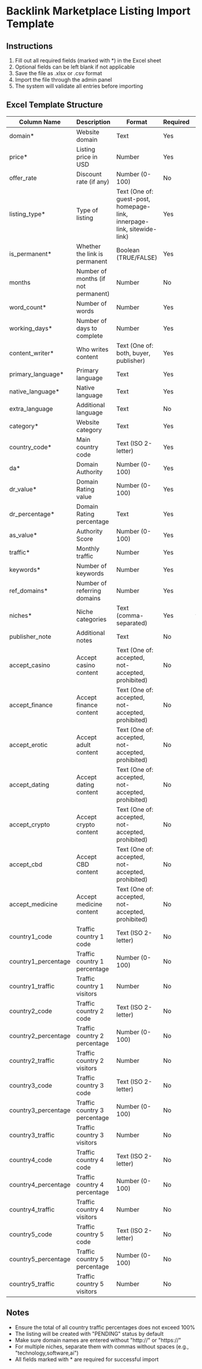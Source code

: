 # Backlink Marketplace Listing Import Template

## Instructions

1. Fill out all required fields (marked with *) in the Excel sheet
2. Optional fields can be left blank if not applicable
3. Save the file as .xlsx or .csv format
4. Import the file through the admin panel
5. The system will validate all entries before importing

## Excel Template Structure

| Column Name | Description | Format | Required | Example |
|-------------|-------------|--------|----------|---------|
| domain* | Website domain | Text | Yes | example.com |
| price* | Listing price in USD | Number | Yes | 150 |
| offer_rate | Discount rate (if any) | Number (0-100) | No | 10 |
| listing_type* | Type of listing | Text (One of: guest-post, homepage-link, innerpage-link, sitewide-link) | Yes | guest-post |
| is_permanent* | Whether the link is permanent | Boolean (TRUE/FALSE) | Yes | TRUE |
| months | Number of months (if not permanent) | Number | No | 6 |
| word_count* | Number of words | Number | Yes | 500 |
| working_days* | Number of days to complete | Number | Yes | 3 |
| content_writer* | Who writes content | Text (One of: both, buyer, publisher) | Yes | both |
| primary_language* | Primary language | Text | Yes | en |
| native_language* | Native language | Text | Yes | en |
| extra_language | Additional language | Text | No | es |
| category* | Website category | Text | Yes | Technology |
| country_code* | Main country code | Text (ISO 2-letter) | Yes | US |
| da* | Domain Authority | Number (0-100) | Yes | 45 |
| dr_value* | Domain Rating value | Number (0-100) | Yes | 50 |
| dr_percentage* | Domain Rating percentage | Text | Yes | +5% |
| as_value* | Authority Score | Number (0-100) | Yes | 55 |
| traffic* | Monthly traffic | Number | Yes | 10000 |
| keywords* | Number of keywords | Number | Yes | 500 |
| ref_domains* | Number of referring domains | Number | Yes | 200 |
| niches* | Niche categories | Text (comma-separated) | Yes | technology,software,ai |
| publisher_note | Additional notes | Text | No | Fast turnaround time |
| accept_casino | Accept casino content | Text (One of: accepted, not-accepted, prohibited) | No | not-accepted |
| accept_finance | Accept finance content | Text (One of: accepted, not-accepted, prohibited) | No | accepted |
| accept_erotic | Accept adult content | Text (One of: accepted, not-accepted, prohibited) | No | prohibited |
| accept_dating | Accept dating content | Text (One of: accepted, not-accepted, prohibited) | No | not-accepted |
| accept_crypto | Accept crypto content | Text (One of: accepted, not-accepted, prohibited) | No | accepted |
| accept_cbd | Accept CBD content | Text (One of: accepted, not-accepted, prohibited) | No | not-accepted |
| accept_medicine | Accept medicine content | Text (One of: accepted, not-accepted, prohibited) | No | not-accepted |
| country1_code | Traffic country 1 code | Text (ISO 2-letter) | No | US |
| country1_percentage | Traffic country 1 percentage | Number (0-100) | No | 60 |
| country1_traffic | Traffic country 1 visitors | Number | No | 6000 |
| country2_code | Traffic country 2 code | Text (ISO 2-letter) | No | GB |
| country2_percentage | Traffic country 2 percentage | Number (0-100) | No | 20 |
| country2_traffic | Traffic country 2 visitors | Number | No | 2000 |
| country3_code | Traffic country 3 code | Text (ISO 2-letter) | No | CA |
| country3_percentage | Traffic country 3 percentage | Number (0-100) | No | 10 |
| country3_traffic | Traffic country 3 visitors | Number | No | 1000 |
| country4_code | Traffic country 4 code | Text (ISO 2-letter) | No | AU |
| country4_percentage | Traffic country 4 percentage | Number (0-100) | No | 5 |
| country4_traffic | Traffic country 4 visitors | Number | No | 500 |
| country5_code | Traffic country 5 code | Text (ISO 2-letter) | No | DE |
| country5_percentage | Traffic country 5 percentage | Number (0-100) | No | 5 |
| country5_traffic | Traffic country 5 visitors | Number | No | 500 |

## Notes

- Ensure the total of all country traffic percentages does not exceed 100%
- The listing will be created with "PENDING" status by default
- Make sure domain names are entered without "http://" or "https://"
- For multiple niches, separate them with commas without spaces (e.g., "technology,software,ai")
- All fields marked with * are required for successful import 